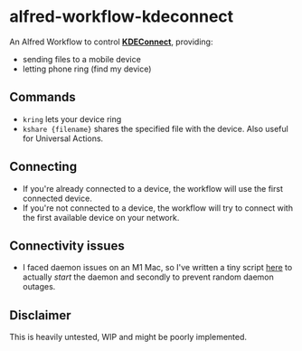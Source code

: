 # alfred-workflow-kdeconnect

An Alfred Workflow to control **[KDEConnect](https://community.kde.org/KDEConnect)**, providing:

- sending files to a mobile device
- letting phone ring (find my device)

## Commands

- `kring` lets your device ring
- `kshare {filename}` shares the specified file with the device. Also useful for Universal Actions.

## Connecting

- If you're already connected to a device, the workflow will use the first connected device.
- If you're not connected to a device, the workflow will try to connect with the first available device on your network.

## Connectivity issues
- I faced daemon issues on an M1 Mac, so I've written a tiny script [here](https://gist.github.com/nispr/1a7afae1b7b58a91fc8e792edfda6ead) to actually _start_ the daemon and secondly to prevent random daemon outages. 

## Disclaimer

This is heavily untested, WIP and might be poorly implemented.
